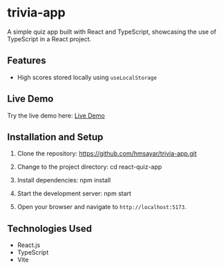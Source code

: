 # trivia-app

A simple quiz app built with React and TypeScript, showcasing the use of TypeScript in a React project.

## Features

- High scores stored locally using `useLocalStorage`

## Live Demo

Try the live demo here: [Live Demo](https://trivia-app.onrender.com)

## Installation and Setup

1. Clone the repository: https://github.com/hmsayar/trivia-app.git

2. Change to the project directory: cd react-quiz-app

3. Install dependencies: npm install

4. Start the development server: npm start

5. Open your browser and navigate to `http://localhost:5173`.

## Technologies Used

- React.js
- TypeScript
- Vite




